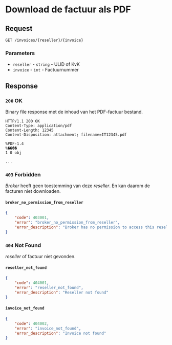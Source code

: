 # Download de factuur als PDF

## Request
```http
GET /invoices/{reseller}/{invoice}
```

### Parameters
* `reseller` - `string` - ULID of KvK
* `invoice` - `int` - Factuurnummer

## Response
### `200` OK
Binary file response met de inhoud van het PDF-factuur bestand.

```http
HTTP/1.1 200 OK
Content-Type: application/pdf
Content-Length: 12345
Content-Disposition: attachment; filename=IT12345.pdf

%PDF-1.4
%����
1 0 obj

...
```

### `403` Forbidden
<dfn>Broker</dfn> heeft geen toestemming van deze <dfn>reseller</dfn>. En kan daarom de facturen niet downloaden.

#### `broker_no_permission_from_reseller`
```json
{
    "code": 403001,
    "error": "broker_no_permission_from_reseller",
    "error_description": "Broker has no permission to access this reseller"
}
```

### `404` Not Found
<dfn>reseller</dfn> of factuur niet gevonden.

#### `reseller_not_found`
```json
{
    "code": 404001,
    "error": "reseller_not_found",
    "error_description": "Reseller not found"
}
```

#### `invoice_not_found`
```json
{
    "code": 404002,
    "error": "invoice_not_found",
    "error_description": "Invoice not found"
}
```
